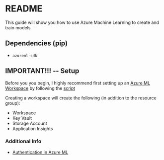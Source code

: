 # README
This guide will show you how to use Azure Machine Learning to create and train models

## Dependencies (pip)
- `azureml-sdk`

## IMPORTANT!!! -- Setup
Before you you begin, I highly recommend first setting up an [Azure ML Workspace](https://docs.microsoft.com/en-us/azure/machine-learning/concept-workspace) by following the [script](./00_setup_aml_workspace.py)

Creating a workspace will create the following (in addition to the resource group):
- Workspace
- Key Vault
- Storage Account
- Application Insights

### Additional Info
- [Authentication in Azure ML](aka.ms/aml-notebook-auth)
